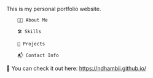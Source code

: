 This is my personal portfolio website.

        👨‍💻 About Me
        
        🛠️ Skills
        
        🚀 Projects
        
        📬 Contact Info

🔗 You can check it out here: https://ndhambii.github.io/
